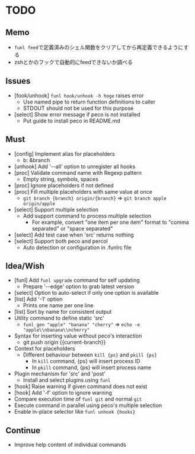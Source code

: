 TODO
====

## Memo

- `funl feed`で定義済みのシェル関数をクリアしてから再定義できるようにする
- zshとかのフックで自動的にfeedできないか調べる

## Issues

- [fook/unhook] `funl hook/unhook -h hoge` raises error
  - Use named pipe to return function definitions to caller
  - STDOUT should not be used for this purpose
- [select] Show error message if peco is not installed
  - Put guide to install peco in README.md

## Must

- [config] Implement alias for placeholders
  - b: &branch
- [unhook] Add '--all' option to unregister all hooks
- [proc] Validate command name with Regexp pattern
  - Empty string, symbols, spaces
- [proc] Ignore placeholders if not defined
- [proc] Fill multiple placeholders with same value at once
  - `git branch {branch} origin/{branch}` => `git branch apple origin/apple`
- [select] Support multiple selection
  - Add support command to process multiple selection
    - For example, convert "one item per one item" format to "comma separated" or "space separated"
- [select] Add test case when 'src' returns nothing
- [select] Support both peco and percol
  - Auto detection or configuration in .funlrc file

## Idea/Wish

- [funl] Add `funl upgrade` command for self updating
  - Prepare '--edge' option to grab latest version
- [select] Option to auto-select if only one option is available
- [list] Add '-1' option
  - Prints one name per one line
- [list] Sort by name for consistent output
- Utility command to define static 'src'
  - `funl gen "apple" "banana" "cherry"` => `echo -e "apple\\nbanana\\ncherry"`
- Syntax for inserting value without peco's interaction
  - git push origin {{current-branch}}
- Context for placeholders
  - Different behaviour between `kill {ps}` and `pkill {ps}`
    - In `kill` command, {ps} will insert process ID
    - In `pkill` command, {ps} will insert process name
- Plugin mechanism for 'src' and 'post'
  - Install and select plugins using `funl`
- [hook] Raise warning if given command does not exist
- [hook] Add '-f' option to ignore warning
- Compare execution time of `funl git` and normal `git`
- Execute command in parallel using peco's multiple selection
- Enable in-place selector like `funl unhook {hooks}`

## Continue

- Improve help content of individual commands
